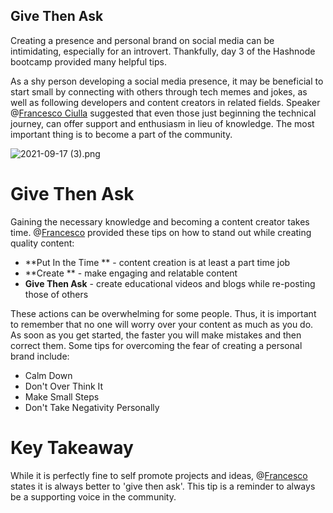## Give Then Ask

Creating a presence and personal brand on social media can be intimidating, especially for an introvert.  Thankfully, day 3 of the Hashnode bootcamp provided many helpful tips.

As a shy person developing a social media presence, it may be beneficial to start small by connecting with others through tech memes and jokes, as well as following developers and content creators in related fields.  Speaker @[Francesco Ciulla](@FrancescoCiulla) suggested that even those just beginning the technical journey, can offer support and enthusiasm in lieu of knowledge. The most important thing is to become a part of the community.  


![2021-09-17 (3).png](https://cdn.hashnode.com/res/hashnode/image/upload/v1632199010916/SZbzNGP-d.png)

# Give Then Ask

Gaining the necessary knowledge and becoming a content creator takes time.  @[Francesco](@FrancescoCiulla) provided these tips on how to stand out while creating quality content:

* **Put In the Time ** - content creation is at least a part time job
* **Create ** - make engaging and relatable content
*  **Give Then Ask** - create educational videos and blogs while re-posting those of others

These actions can be overwhelming for some people.  Thus, it is important to remember that no one will worry over your content as much as you do.  As soon as you get started, the faster you will make mistakes and then correct them.  Some tips for overcoming the fear of creating a personal brand include:

* Calm Down
* Don't Over Think It
* Make Small Steps
* Don't Take Negativity Personally 

# Key Takeaway

While it is perfectly fine to self promote projects and ideas, @[Francesco](@FrancescoCiulla) states it is always better to 'give then ask'.  This tip is a reminder to always be a supporting voice in the community.
